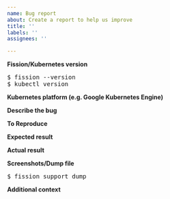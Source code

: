 ```yaml
---
name: Bug report
about: Create a report to help us improve
title: ''
labels: ''
assignees: ''

---
```


<!-- Please answer these questions before submitting your issue. Thanks! -->

<!-- Documentation URL: https://docs.fission.io/ -->
<!-- Troubleshooting guide: https://docs.fission.io/trouble-shooting/ -->

**Fission/Kubernetes version**

<!-- If you tested with other services, for example Istio, please also provide the version of service as well. -->

<pre>
$ fission --version
$ kubectl version
</pre>

**Kubernetes platform (e.g. Google Kubernetes Engine)**

**Describe the bug**
<!--A clear and concise description of what the bug is.-->

**To Reproduce**

<!-- Please provide steps for reproducing the error. -->

**Expected result**
<!--A clear and concise description of what you expected to happen.-->

**Actual result**

**Screenshots/Dump file**
<!--If applicable, add screenshots/fission dump file to help explain your problem.-->

<pre>
$ fission support dump
</pre>

**Additional context**
<!--Add any other context about the problem here.-->
